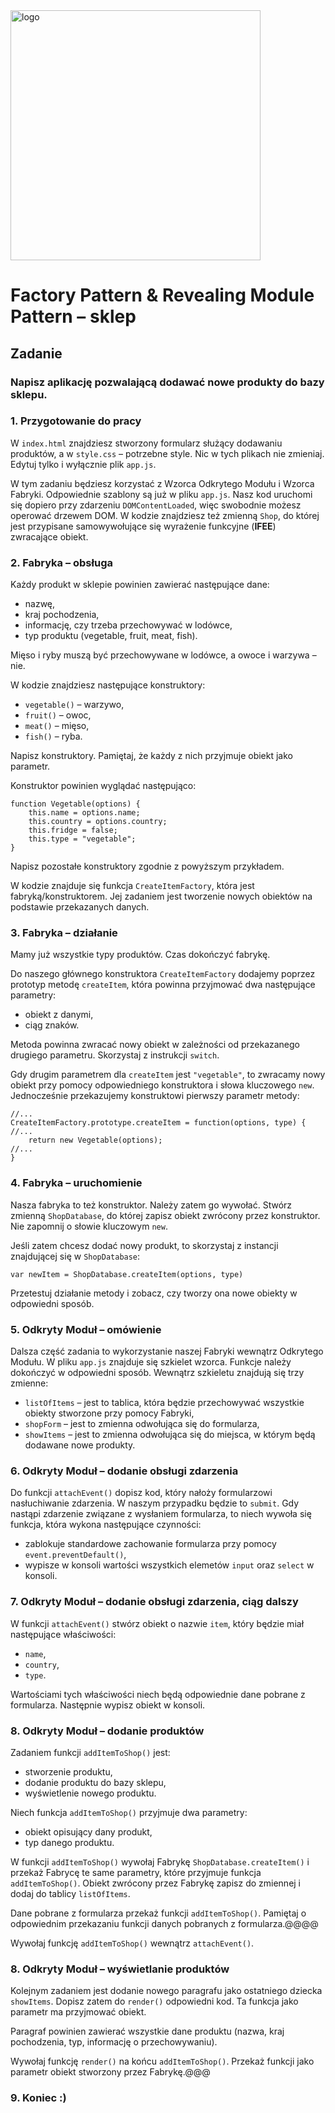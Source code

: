 <img alt="logo" src="http://coderslab.pl/svg/logo-coderslab.svg" width="400">

# Factory Pattern & Revealing Module Pattern &ndash; sklep

## Zadanie

### Napisz aplikację pozwalającą dodawać nowe produkty do bazy sklepu. 

### 1. Przygotowanie do pracy

W `index.html` znajdziesz stworzony formularz służący dodawaniu produktów, a w `style.css` &ndash; potrzebne style. Nic w tych plikach nie zmieniaj. Edytuj tylko i wyłącznie plik `app.js`.

W tym zadaniu będziesz korzystać z Wzorca Odkrytego Modułu i Wzorca Fabryki. Odpowiednie szablony są już w pliku `app.js`. Nasz kod uruchomi się dopiero przy zdarzeniu `DOMContentLoaded`, więc swobodnie możesz operować drzewem DOM. 
W kodzie znajdziesz też zmienną `Shop`, do której jest przypisane samowywołujące się wyrażenie funkcyjne (__IFEE__) zwracające obiekt.

 
### 2. Fabryka &ndash; obsługa

Każdy produkt w sklepie powinien zawierać następujące dane:
* nazwę,
* kraj pochodzenia,
* informację, czy trzeba przechowywać w lodówce,
* typ produktu (vegetable, fruit, meat, fish).

Mięso i ryby muszą być przechowywane w lodówce, a owoce i warzywa &ndash; nie.


W kodzie znajdziesz następujące konstruktory:
* `vegetable()` &ndash; warzywo,
* `fruit()` &ndash; owoc,
* `meat()` &ndash; mięso,
* `fish()` &ndash; ryba.

Napisz konstruktory. Pamiętaj, że każdy z nich przyjmuje obiekt jako parametr.



Konstruktor powinien wyglądać następująco:
```
function Vegetable(options) {
    this.name = options.name;
    this.country = options.country;
    this.fridge = false;
    this.type = "vegetable";
}
```
Napisz pozostałe konstruktory zgodnie z powyższym przykładem.


W kodzie znajduje się funkcja `CreateItemFactory`, która jest fabryką/konstruktorem. Jej zadaniem jest tworzenie nowych obiektów na podstawie przekazanych danych.


### 3. Fabryka &ndash; działanie

Mamy już wszystkie typy produktów. Czas dokończyć fabrykę.

Do naszego głównego konstruktora `CreateItemFactory` dodajemy poprzez prototyp metodę `createItem`, która powinna przyjmować dwa następujące parametry:
* obiekt z danymi,
* ciąg znaków.

Metoda powinna zwracać nowy obiekt w zależności od przekazanego drugiego parametru. Skorzystaj z instrukcji `switch`.

Gdy drugim parametrem dla `createItem` jest `"vegetable"`, to zwracamy nowy obiekt przy pomocy odpowiedniego konstruktora i słowa kluczowego `new`. Jednocześnie przekazujemy konstruktowi pierwszy parametr metody:
```
//...
CreateItemFactory.prototype.createItem = function(options, type) {
//...
    return new Vegetable(options);
//...
}
```

### 4. Fabryka &ndash; uruchomienie

Nasza fabryka to też konstruktor. Należy zatem go wywołać. Stwórz zmienną `ShopDatabase`, do której zapisz obiekt zwrócony przez konstruktor. Nie zapomnij o słowie kluczowym `new`.

Jeśli zatem chcesz dodać nowy produkt, to skorzystaj z instancji znajdującej się w `ShopDatabase`:

```
var newItem = ShopDatabase.createItem(options, type)
```

Przetestuj działanie metody i zobacz, czy tworzy ona nowe obiekty w odpowiedni sposób.


### 5. Odkryty Moduł &ndash; omówienie

Dalsza część zadania to wykorzystanie naszej Fabryki wewnątrz Odkrytego Modułu. W pliku `app.js` znajduje się szkielet wzorca. Funkcje należy dokończyć w odpowiedni sposób. Wewnątrz szkieletu znajdują się trzy zmienne:
* `listOfItems` &ndash; jest to tablica, która będzie przechowywać wszystkie obiekty stworzone przy pomocy Fabryki,
* `shopForm` &ndash; jest to zmienna odwołująca się do formularza,
* `showItems` &ndash; jest to zmienna odwołująca się do miejsca, w którym będą dodawane nowe produkty.


### 6. Odkryty Moduł &ndash; dodanie obsługi zdarzenia

Do funkcji `attachEvent()` dopisz kod, który nałoży formularzowi nasłuchiwanie zdarzenia. W naszym przypadku będzie to `submit`. Gdy nastąpi zdarzenie związane z wysłaniem formularza, to niech wywoła się funkcja, która wykona następujące czynności:
* zablokuje standardowe zachowanie formularza przy pomocy `event.preventDefault()`,
* wypisze w konsoli wartości wszystkich elemetów `input` oraz `select` w konsoli.


### 7. Odkryty Moduł &ndash; dodanie obsługi zdarzenia, ciąg dalszy

W funkcji `attachEvent()` stwórz obiekt o nazwie `item`, który będzie miał następujące właściwości:
* `name`,
* `country`,
* `type`.

Wartościami tych właściwości niech będą odpowiednie dane pobrane z formularza. Następnie wypisz obiekt w konsoli.


### 8. Odkryty Moduł &ndash; dodanie produktów


Zadaniem funkcji `addItemToShop()` jest:

* stworzenie produktu,
* dodanie produktu do bazy sklepu,
* wyświetlenie nowego produktu.

Niech funkcja `addItemToShop()` przyjmuje dwa parametry:
* obiekt opisujący dany produkt,
* typ danego produktu.

W funkcji `addItemToShop()` wywołaj Fabrykę `ShopDatabase.createItem()` i przekaż Fabrycę te same parametry, które przyjmuje funkcja `addItemToShop()`.
Obiekt zwrócony przez Fabrykę zapisz do zmiennej i dodaj do tablicy `listOfItems`.



Dane pobrane z formularza przekaż funkcji `addItemToShop()`. 
Pamiętaj o odpowiednim przekazaniu funkcji danych pobranych z formularza.@@@@

Wywołaj funkcję `addItemToShop()` wewnątrz `attachEvent()`. 



### 8. Odkryty Moduł &ndash; wyświetlanie produktów

Kolejnym zadaniem jest dodanie nowego paragrafu jako ostatniego dziecka `showItems`. Dopisz zatem do `render()` odpowiedni kod. Ta funkcja jako parametr ma przyjmować obiekt.

Paragraf powinien zawierać wszystkie dane produktu (nazwa, kraj pochodzenia, typ, informację o przechowywaniu).

Wywołaj funkcję `render()` na końcu `addItemToShop()`. Przekaż funkcji jako parametr obiekt stworzony przez Fabrykę.@@@

### 9. Koniec :)